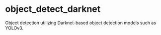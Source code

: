 # object_detect_darknet
Object detection utilizing Darknet-based object detection models such as YOLOv3.
